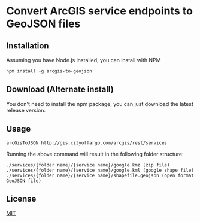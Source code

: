 # Convert ArcGIS service endpoints to GeoJSON files

## Installation

Assuming you have Node.js installed, you can install with NPM

```npm install -g arcgis-to-geojson```

## Download (Alternate install)

You don't need to install the npm package, you can just download the latest release version.

## Usage

```arcGisToJSON http://gis.cityoffargo.com/arcgis/rest/services```

Running the above command will result in the following folder structure:

```
./services/{folder name}/{service name}/google.kmz (zip file)
./services/{folder name}/{service name}/google.kml (google shape file)
./services/{folder name}/{service name}/shapefile.geojson (open format GeoJSON file)
```

## License

[MIT](https://github.com/RyanHatfield/arcgis-to-geojson/master/LICENSE.md)
